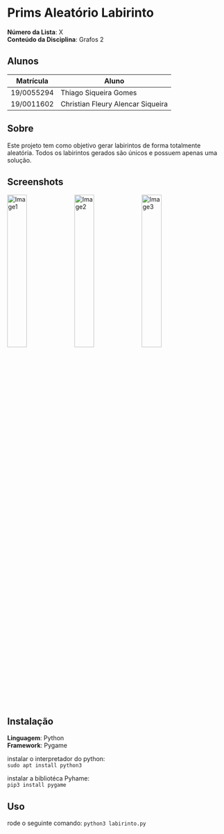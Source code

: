 # Prims Aleatório Labirinto

**Número da Lista**: X<br>
**Conteúdo da Disciplina**: Grafos 2<br>

## Alunos
|Matrícula | Aluno |
| -- | -- |
| 19/0055294  |  Thiago Siqueira Gomes |
| 19/0011602  |  Christian Fleury Alencar Siqueira |

## Sobre 
Este projeto tem como objetivo gerar labirintos de forma totalmente aleatória. Todos os labirintos gerados são únicos e possuem apenas uma solução. 

## Screenshots
<img width="30%" src="https://i.imgur.com/enuySgt.png" alt="Image1"/>
<img width="30%" src="https://i.imgur.com/t1dL5Jc.png" alt="Image2"/>
<img width="30%" src="https://i.imgur.com/kxgbpVx.png" alt="Image3"/>

## Instalação 
**Linguagem**: Python<br>
**Framework**: Pygame<br>

instalar o interpretador do python: <br>
```sudo apt install python3```

instalar a bibliotéca Pyhame: <br>
```pip3 install pygame```


## Uso 

rode o seguinte comando:
```python3 labirinto.py```




